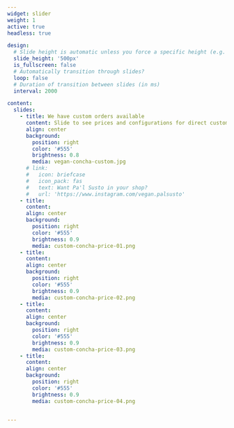 ```yaml
---
widget: slider
weight: 1
active: true
headless: true

design:
  # Slide height is automatic unless you force a specific height (e.g. '400px')
  slide_height: '500px'
  is_fullscreen: false
  # Automatically transition through slides?
  loop: false
  # Duration of transition between slides (in ms)
  interval: 2000

content:
  slides:
    - title: We have custom orders available
      content: Slide to see prices and configurations for direct customers.
      align: center
      background:
        position: right
        color: '#555'
        brightness: 0.8
        media: vegan-concha-custom.jpg
      # link:
      #   icon: briefcase
      #   icon_pack: fas
      #   text: Want Pa'l Susto in your shop? 
      #   url: 'https://www.instagram.com/vegan.palsusto'
    - title: 
      content: 
      align: center
      background:
        position: right
        color: '#555'
        brightness: 0.9
        media: custom-concha-price-01.png
    - title: 
      content: 
      align: center
      background:
        position: right
        color: '#555'
        brightness: 0.9
        media: custom-concha-price-02.png
    - title: 
      content: 
      align: center
      background:
        position: right
        color: '#555'
        brightness: 0.9
        media: custom-concha-price-03.png
    - title: 
      content: 
      align: center
      background:
        position: right 
        color: '#555'
        brightness: 0.9
        media: custom-concha-price-04.png
  

---
```

